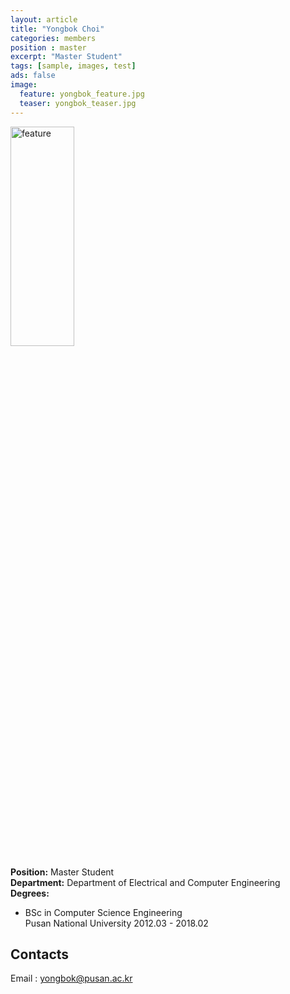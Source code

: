 ```yaml
---
layout: article
title: "Yongbok Choi"
categories: members
position : master
excerpt: "Master Student"
tags: [sample, images, test]
ads: false
image:
  feature: yongbok_feature.jpg
  teaser: yongbok_teaser.jpg
---
```


<div><img style="width: 45%; height: 30%" src="{{ site.baseurl }}/images/{{ page.image.feature }}" alt="feature" ></div>

**Position:** Master Student <br/>
**Department:** Department of Electrical and Computer Engineering <br/>
**Degrees:** <br/>
* BSc in Computer Science Engineering <br/>
Pusan National University 2012.03 - 2018.02

## Contacts
Email : yongbok@pusan.ac.kr


